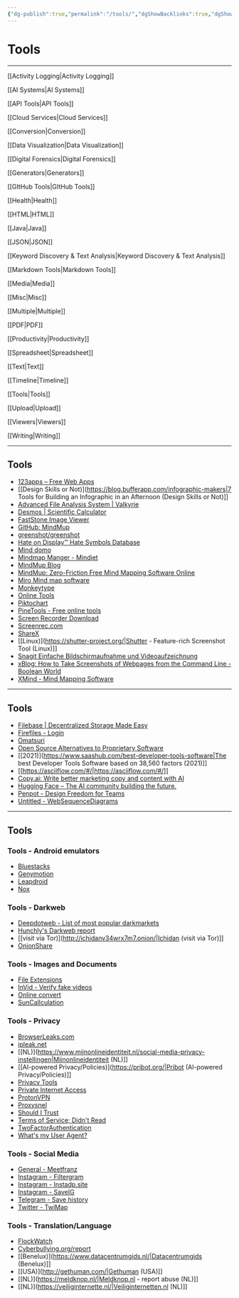 ```yaml
---
{"dg-publish":true,"permalink":"/tools/","dgShowBacklinks":true,"dgShowLocalGraph":true}
---
```



# Tools

---

[[Activity Logging|Activity Logging]]

[[AI Systems|AI Systems]]

[[API Tools|API Tools]]

[[Cloud Services|Cloud Services]]

[[Conversion|Conversion]]

[[Data Visualization|Data Visualization]]

[[Digital Forensics|Digital Forensics]]

[[Generators|Generators]]

[[GItHub Tools|GItHub Tools]]

[[Health|Health]]

[[HTML|HTML]]

[[Java|Java]]

[[JSON|JSON]]

[[Keyword Discovery & Text Analysis|Keyword Discovery & Text Analysis]]

[[Markdown Tools|Markdown Tools]]

[[Media|Media]]

[[Misc|Misc]]

[[Multiple|Multiple]]

[[PDF|PDF]]

[[Productivity|Productivity]]

[[Spreadsheet|Spreadsheet]]

[[Text|Text]]

[[Timeline|Timeline]]

[[Tools|Tools]]

[[Upload|Upload]]

[[Viewers|Viewers]]

[[Writing|Writing]]

---

## Tools
- [123apps – Free Web Apps](https://123apps.com/)
- [[Design Skills or Not)](https://blog.bufferapp.com/infographic-makers|7 Tools for Building an Infographic in an Afternoon (Design Skills or Not)]]
- [Advanced File Analysis System | Valkyrie](https://valkyrie.comodo.com/get_info?sha1=%25s)
- [Desmos | Scientific Calculator](https://www.desmos.com/scientific)
- [FastStone Image Viewer](https://www.faststone.org/FSViewerDetail.htm)
- [GitHub: MindMup](https://github.com/mindmup)
- [greenshot/greenshot](https://github.com/greenshot/greenshot)
- [Hate on Display™ Hate Symbols Database](https://www.adl.org/hate-symbols)
- [Mind domo](https://www.mindomo.com/)
- [Mindmap Manger - Mindjet](https://www.mindjet.com/)
- [MindMup Blog](https://blog.mindmup.com/)
- [MindMup: Zero-Friction Free Mind Mapping Software Online](https://www.mindmup.com/)
- [Miro Mind map software](https://miro.com/mind-map-software)
- [Monkeytype](https://monkeytype.com/)
- [Online Tools](https://emn178.github.io/online-tools)
- [Piktochart](https://piktochart.com/)
- [PineTools - Free online tools](https://pinetools.com/)
- [Screen Recorder Download](https://www.ezvid.com/download)
- [Screenrec.com](https://screenrec.com/)
- [ShareX](https://getsharex.com/)
- [[Linux)](https://shutter-project.org/|Shutter - Feature-rich Screenshot Tool (Linux)]]
- [Snagit Einfache Bildschirmaufnahme und Videoaufzeichnung](https://www.techsmith.de/snagit.html)
- [xBlog: How to Take Screenshots of Webpages from the Command Line - Boolean World](https://www.booleanworld.com/take-screenshots-webpages-command-line)
- [XMind - Mind Mapping Software](https://www.xmind.net/de)
---

## Tools
- [Filebase | Decentralized Storage Made Easy](https://filebase.com/?ref=freeStuffDev)
- [Firefiles - Login](https://usefirefiles.vercel.app/login)
- [Omatsuri](https://omatsuri.app/)
- [Open Source Alternatives to Proprietary Software](https://www.opensourcealternative.to/)
- [[2021)](https://www.saashub.com/best-developer-tools-software|The best Developer Tools Software based on 38,560 factors (2021)]]
- [[https://asciiflow.com/#/|https://asciiflow.com/#/]]
- [Copy.ai: Write better marketing copy and content with AI](https://www.copy.ai/)
- [Hugging Face – The AI community building the future.](https://huggingface.co/)
- [Penpot - Design Freedom for Teams](https://penpot.app/)
- [Untitled - WebSequenceDiagrams](https://www.websequencediagrams.com/)
---## Tools
### Tools - Android emulators
- [Bluestacks](https://www.bluestacks.com/nl/index.html)
- [Genymotion](https://www.genymotion.com/)
- [Leapdroid](https://leapdroid.en.softonic.com/)
- [Nox](https://www.bignox.com/)
### Tools - Darkweb
- [Deepdotweb - List of most popular darkmarkets](https://www.deepdotweb.com/2013/10/28/updated-llist-of-hidden-marketplaces-tor-i2p)
- [Hunchly's Darkweb report](https://www.dropbox.com/s/dvm23v5dhoe1cz4/HiddenServices.xlsx?dl=0)
- [[visit via Tor)](http://ichidanv34wrx7m7.onion/|Ichidan (visit via Tor)]]
- [OnionShare](https://blog.torproject.org/tor-heart-onionshare)
### Tools - Images and Documents
- [File Extensions](https://www.file-extensions.org/)
- [InVid - Verify fake videos](http://www.invid-project.eu/tools-and-services/invid-verification-plugin)
- [Online convert](https://www.online-convert.com/)
- [SunCallculation](http://suncalc.net/)
### Tools - Privacy
- [BrowserLeaks.com](https://browserleaks.com/)
- [ipleak.net](https://ipleak.net/)
- [[NL)](https://www.mijnonlineidentiteit.nl/social-media-privacy-instellingen|Mijnonlineidentiteit (NL)]]
- [[AI-powered Privacy/Policies)](https://pribot.org/|Pribot (AI-powered Privacy/Policies)]]
- [Privacy Tools](https://epic.org/privacy/tools.html)
- [Private Internet Access](https://www.privateinternetaccess.com/)
- [ProtonVPN](https://protonvpn.com/)
- [Proxysnel](http://proxysnel.nl/)
- [Should I Trust](https://github.com/ericalexanderorg/should-i-trust)
- [Terms of Service; Didn't Read](https://tosdr.org/)
- [TwoFactorAuthentication](https://twofactorauth.org/)
- [What's my User Agent?](http://www.whatsmyua.info/)
### Tools - Social Media
- [General - Meetfranz](https://meetfranz.com/)
- [Instagram - Filtergram](https://filtergram.app/)
- [Instagram - Instadp.site](https://instadp.site/)
- [Instagram - SaveIG](https://saveig.com/)
- [Telegram - Save history](https://github.com/pigpagnet/save-telegram-chat-history)
- [Twitter - TwiMap](https://twimap.com/)
### Tools - Translation/Language
- [FlockWatch](https://github.com/sjacks26/FlockWatch)
- [Cyberbullying.org/report](https://cyberbullying.org/report)
- [[Benelux)](https://www.datacentrumgids.nl/|Datacentrumgids (Benelux)]]
- [[USA)](http://gethuman.com/|Gethuman (USA)]]
- [[NL)](https://meldknop.nl/|Meldknop.nl - report abuse (NL)]]
- [[NL)](https://veiliginternette.nl/|Veiliginternetten.nl (NL)]]